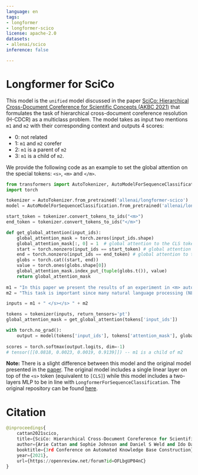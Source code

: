 ```yaml
---
language: en
tags:
- longformer
- longformer-scico
license: apache-2.0
datasets:
- allenai/scico
inference: false

---
```


# Longformer for SciCo

This model is the `unified` model discussed in the paper [SciCo: Hierarchical Cross-Document Coreference for Scientific Concepts (AKBC 2021)](https://openreview.net/forum?id=OFLbgUP04nC) that formulates the task of hierarchical cross-document coreference resolution (H-CDCR) as a multiclass problem. The model takes as input two mentions `m1` and `m2` with their corresponding context and outputs 4 scores: 

* 0: not related
* 1: `m1` and `m2` corefer
* 2: `m1` is a parent of `m2`
* 3: `m1` is a child of `m2`.

We provide the following code as an example to set the global attention on the special tokens: `<s>`, `<m>` and `</m>`.

```python
from transformers import AutoTokenizer, AutoModelForSequenceClassification
import torch

tokenizer = AutoTokenizer.from_pretrained('allenai/longformer-scico')
model = AutoModelForSequenceClassification.from_pretrained('allenai/longformer-scico')

start_token = tokenizer.convert_tokens_to_ids("<m>")
end_token = tokenizer.convert_tokens_to_ids("</m>")

def get_global_attention(input_ids):
    global_attention_mask = torch.zeros(input_ids.shape)
    global_attention_mask[:, 0] = 1  # global attention to the CLS token
    start = torch.nonzero(input_ids == start_token) # global attention to the <m> token
    end = torch.nonzero(input_ids == end_token) # global attention to the </m> token
    globs = torch.cat((start, end))
    value = torch.ones(globs.shape[0])
    global_attention_mask.index_put_(tuple(globs.t()), value)
    return global_attention_mask
    
m1 = "In this paper we present the results of an experiment in <m> automatic concept and definition extraction </m> from written sources of law using relatively simple natural methods."
m2 = "This task is important since many natural language processing (NLP) problems, such as <m> information extraction </m>, summarization and dialogue."

inputs = m1 + " </s></s> " + m2  

tokens = tokenizer(inputs, return_tensors='pt')
global_attention_mask = get_global_attention(tokens['input_ids'])

with torch.no_grad():
    output = model(tokens['input_ids'], tokens['attention_mask'], global_attention_mask)
    
scores = torch.softmax(output.logits, dim=-1)
# tensor([[0.0818, 0.0023, 0.0019, 0.9139]]) -- m1 is a child of m2
```

**Note:** There is a slight difference between this model and the original model presented in the [paper](https://openreview.net/forum?id=OFLbgUP04nC). The original model includes a single linear layer on top of the `<s>` token (equivalent to `[CLS]`) while this model includes a two-layers MLP to be in line with `LongformerForSequenceClassification`. The original repository can be found [here](https://github.com/ariecattan/scico). 

# Citation

```python
@inproceedings{
    cattan2021scico,
    title={SciCo: Hierarchical Cross-Document Coreference for Scientific Concepts},
    author={Arie Cattan and Sophie Johnson and Daniel S Weld and Ido Dagan and Iz Beltagy and Doug Downey and Tom Hope},
    booktitle={3rd Conference on Automated Knowledge Base Construction},
    year={2021},
    url={https://openreview.net/forum?id=OFLbgUP04nC}
}
```
